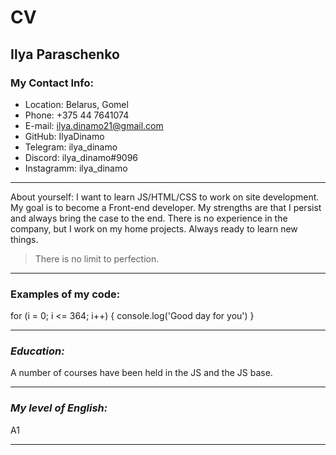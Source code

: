 # CV
## Ilya Paraschenko

### My Contact Info:

- Location: Belarus, Gomel
- Phone: +375 44 7641074
- E-mail: ilya.dinamo21@gmail.com
- GitHub: IlyaDinamo
- Telegram: ilya_dinamo
- Discord: ilya_dinamo#9096
- Instagramm: ilya_dinamo 

***** **** ********

About yourself: I want to learn JS/HTML/CSS to work on site development. My goal is to become a Front-end developer. My strengths are that I persist and always bring the case to the end. There is no experience in the company, but I work on my home projects. Always ready to learn new things.
> There is no limit to perfection.

***** **** ********

### Examples of my code:
for (i = 0; i <= 364; i++) {
	console.log('Good day for you')
} 

***** **** ********

### _Education:_ 
A number of courses have been held in the JS and the JS base.

***** **** ********

### _My level of English:_ 
A1

***** **** ********
